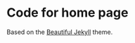 # Code for home page

Based on the [Beautiful Jekyll](https://github.com/daattali/beautiful-jekyll) theme.

